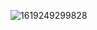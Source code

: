 


![1619249299828](https://user-images.githubusercontent.com/80150887/115951170-1d61dd00-a494-11eb-8a44-78605c1c071f.png)
